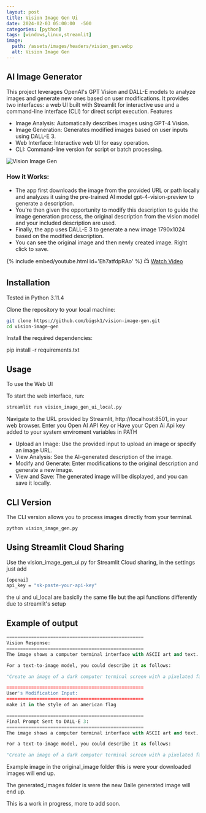 ```yaml
---
layout: post
title: Vision Image Gen Ui
date: 2024-02-03 05:00:00  -500
categories: [python]
tags: [windows,linux,streamlit]
image:
  path: /assets/images/headers/vision_gen.webp
  alt: Vision Image Gen
---
```


## AI Image Generator

This project leverages OpenAI's GPT Vision and DALL-E models to analyze images and generate new ones based on user modifications. It provides two interfaces: a web UI built with Streamlit for interactive use and a command-line interface (CLI) for direct script execution.
Features

-    Image Analysis: Automatically describes images using GPT-4 Vision.
-    Image Generation: Generates modified images based on user inputs using DALL-E 3.
-    Web Interface: Interactive web UI for easy operation.
-    CLI: Command-line version for script or batch processing.

![Vision Image Gen](https://imagizer.imageshack.com/img924/4660/6TcFez.jpg)


### How it Works:
 - The app first downloads the image from the provided URL or path locally and analyzes it using the pre-trained AI model gpt-4-vision-preview to generate a description.
- You're then given the opportunity to modify this description to guide the image generation process, the original description from the vision model and your included description are used.
- Finally, the app uses DALL-E 3 to generate a new image 1790x1024 based on the modified description.
- You can see the original image and then newly created image. Right click to save. 


{% include embed/youtube.html id='Eh7atfdpRAo' %}
📺 [Watch Video](https://www.youtube.com/watch?v=Eh7atfdpRAo)



## Installation

Tested in Python 3.11.4

Clone the repository to your local machine:

```bash
git clone https://github.com/bigsk1/vision-image-gen.git
cd vision-image-gen
```

Install the required dependencies:

pip install -r requirements.txt

## Usage

To use the Web UI

To start the web interface, run:

```bash
streamlit run vision_image_gen_ui_local.py
```

Navigate to the URL provided by Streamlit,  http://localhost:8501, in your web browser. Enter you Open AI API Key or Have your Open Ai Api key added to your system enviroment variables in PATH


-    Upload an Image: Use the provided input to upload an image or specify an image URL.
-    View Analysis: See the AI-generated description of the image.
-    Modify and Generate: Enter modifications to the original description and generate a new image.
-    View and Save: The generated image will be displayed, and you can save it locally.

## CLI Version

The CLI version allows you to process images directly from your terminal.

```bash
python vision_image_gen.py
```


## Using Streamlit Cloud Sharing

Use the vision_image_gen_ui.py for Streamlit Cloud sharing, in the settings just add 

```bash
[openai]
api_key = "sk-paste-your-api-key"
```
 the ui and ui_local are basiclly the same file but the api functions differently due to streamlit's setup

## Example of output

```python
==================================================
Vision Response:
==================================================
The image shows a computer terminal interface with ASCII art and text. At the top would be ASCII art resembling a face with a pattern of "#" and "." characters. Below it, within a minimalist window frame, is a navigation menu with options depicted as a pixel-style globe icon labeled "sumfetch," a document icon labeled "ABOUT," a link icon labeled "Website," a folder icon labeled "This Repo," and a series of contact methods including an email address, GitHub URL, and Twitter handle, all associated with the username "bigsk1". The central feature is a bold ASCII art logo or emblem saying "BIGSK1" inside a stylized circular border.

For a text-to-image model, you could describe it as follows:

"Create an image of a dark computer terminal screen with a pixelated face made out of ASCII characters at the top. Include a stylized ASCII art logo that says 'BIGSK1' in the center, enclosed in a circular patterned border. Below the logo, depict a simple user interface with text and monochrome icons signifying navigation options, including a globe for 'sumfetch,' a document for 'ABOUT,' a link chain for 'Website,' and a folder for 'This Repo.' Add additional details

==================================================
User's Modification Input:
==================================================
make it in the style of an american flag

==================================================
Final Prompt Sent to DALL-E 3:
==================================================
The image shows a computer terminal interface with ASCII art and text. At the top would be ASCII art resembling a face with a pattern of characters. Below it, within a minimalist window frame, is a navigation menu with options depicted as a pixel-style globe icon labeled "sumfetch," a document icon labeled "ABOUT," a link icon labeled "Website," a folder icon labeled "This Repo," and a series of contact methods including an email address, GitHub URL, and Twitter handle, all associated with the username "bigsk1". The central feature is a bold ASCII art logo or emblem saying "BIGSK1" inside a stylized circular border.

For a text-to-image model, you could describe it as follows:

"Create an image of a dark computer terminal screen with a pixelated face made out of ASCII characters at the top. Include a stylized ASCII art logo that says 'BIGSK1' in the center, enclosed in a circular patterned border. Below the logo, depict a simple user interface with text and monochrome icons signifying navigation options, including a globe for 'sumfetch,' a document for 'ABOUT,' a link chain for 'Website,' and a folder for 'This Repo.' Add additional details make it in the style of an american flag
```

Example image in the original_image folder this is were your downloaded images will end up.  

The generated_images folder is were the new Dalle generated image will end up.

This is a work in progress, more to add soon.